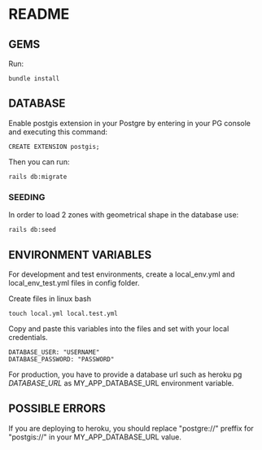 # README

## GEMS

Run:

`bundle install`

## DATABASE

Enable postgis extension in your Postgre by entering in your PG console and executing this command:

`CREATE EXTENSION postgis;`

Then you can run:

`rails db:migrate`

### SEEDING

In order to load 2 zones with geometrical shape in the database use:

`rails db:seed`


## ENVIRONMENT VARIABLES
For development and test environments, create a local_env.yml and local_env_test.yml files in config folder. 

Create files in linux bash

`touch local.yml local.test.yml`

Copy and paste this variables into the files and set with your local credentials.

```
DATABASE_USER: "USERNAME"
DATABASE_PASSWORD: "PASSWORD"
```

For production, you have to provide a database url such as heroku pg *DATABASE_URL* as MY_APP_DATABASE_URL environment variable.

## POSSIBLE ERRORS
If you are deploying to heroku, you should replace "postgre://" preffix for "postgis://" in your MY_APP_DATABASE_URL value.


